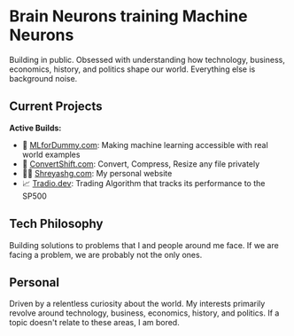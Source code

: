 # Brain Neurons training Machine Neurons

Building in public. Obsessed with understanding how technology, business, economics, history, and politics shape our world. Everything else is background noise.

## Current Projects
**Active Builds:**
- 🤖 [MLforDummy.com](https://MLforDummy.com): Making machine learning accessible with real world examples  
- 🔄 [ConvertShift.com](https://ConvertShift.com): Convert, Compress, Resize any file privately  
- 👨‍💻 [Shreyashg.com](https://Shreyashg.com): My personal website
- 📈 [Tradio.dev](https://Tradio.dev): Trading Algorithm that tracks its performance to the SP500  

## Tech Philosophy
Building solutions to problems that I and people around me face. If we are facing a problem, we are probably not the only ones.

## Personal
Driven by a relentless curiosity about the world. My interests primarily revolve around technology, business, economics, history, and politics. If a topic doesn't relate to these areas, I am bored.
